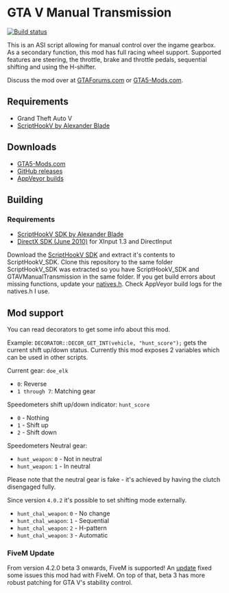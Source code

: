 [comment]: # (GitHub README.md)

GTA V Manual Transmission
=========================
[![Build status](https://ci.appveyor.com/api/projects/status/gy6yh17lp5l1k48d?svg=true)](https://ci.appveyor.com/project/E66666666/gtavmanualtransmission)

This is an ASI script allowing for manual control over the ingame gearbox. As a secondary function, this mod has full racing wheel support. Supported features are steering, the throttle, brake and throttle pedals, sequential shifting and using the H-shifter.

Discuss the mod over at [GTAForums.com](http://gtaforums.com/topic/840830-manual-transmission/) or [GTA5-Mods.com](https://forums.gta5-mods.com/topic/1840/script-wip-manual-transmission-steering-wheel-support-4-0).


## Requirements
* Grand Theft Auto V
* [ScriptHookV by Alexander Blade](http://www.dev-c.com/gtav/scripthookv/)

## Downloads

* [GTA5-Mods.com](https://www.gta5-mods.com/scripts/manual-transmission-ikt)
* [GitHub releases](https://github.com/E66666666/GTAVManualTransmission/releases)
* [AppVeyor builds](https://ci.appveyor.com/project/E66666666/gtavmanualtransmission/build/artifacts)

## Building

### Requirements
* [ScriptHookV SDK by Alexander Blade](http://www.dev-c.com/gtav/scripthookv/)
* [DirectX SDK (June 2010)](https://www.microsoft.com/en-us/download/details.aspx?id=6812) for XInput 1.3 and DirectInput

Download the [ScriptHookV SDK](http://www.dev-c.com/gtav/scripthookv/) and extract it's contents to ScriptHookV_SDK.
Clone this repository to the same folder ScriptHookV_SDK was extracted so you have ScriptHookV_SDK and GTAVManualTransmission in the same folder. If you get build errors about missing functions, update your [natives.h](http://www.dev-c.com/nativedb/natives.h). Check AppVeyor build logs for the natives.h I use.

## Mod support
You can read decorators to get some info about this mod.

Example: ```DECORATOR::DECOR_GET_INT(vehicle, "hunt_score");``` gets the current shift up/down status. Currently this mod exposes 2 variables which can be used in other scripts.

Current gear: `doe_elk`
* `0`: Reverse
* `1 through 7`: Matching gear

Speedometers shift up/down indicator: `hunt_score`
* `0` - Nothing
* `1` - Shift up
* `2` - Shift down

Speedometers Neutral gear:
* `hunt_weapon`: `0` - Not in neutral
* `hunt_weapon`: `1` - In neutral

Please note that the neutral gear is fake - it's achieved by having the clutch disengaged fully.

Since version `4.0.2` it's possible to set shifting mode externally.

* `hunt_chal_weapon`: `0` - No change
* `hunt_chal_weapon`: `1` - Sequential
* `hunt_chal_weapon`: `2` - H-pattern
* `hunt_chal_weapon`: `3` - Automatic

### FiveM Update
From version 4.2.0 beta 3 onwards, FiveM is supported! An [update](https://forum.fivem.net/t/fivem-update-march-19th-2017/8703) fixed some issues
this mod had with FiveM. On top of that, beta 3 has more robust patching for GTA V's 
stability control.
